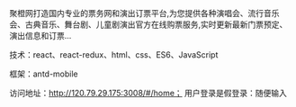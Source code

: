 聚橙网打造国内专业的票务网和演出订票平台,为您提供各种演唱会、流行音乐会、古典音乐、舞台剧、儿童剧演出官方在线购票服务,实时更新最新门票预定、演出信息和订票...




技术：react、react-redux、html、css、ES6、JavaScript


框架：antd-mobile


访问地址：http://120.79.29.175:3008/#/home；
用户登录是假登录：随便输入
